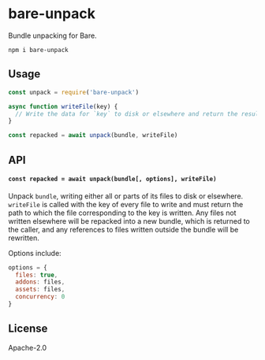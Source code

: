 # bare-unpack

Bundle unpacking for Bare.

```
npm i bare-unpack
```

## Usage

```js
const unpack = require('bare-unpack')

async function writeFile(key) {
  // Write the data for `key` to disk or elsewhere and return the resulting path
}

const repacked = await unpack(bundle, writeFile)
```

## API

#### `const repacked = await unpack(bundle[, options], writeFile)`

Unpack `bundle`, writing either all or parts of its files to disk or elsewhere. `writeFile` is called with the key of every file to write and must return the path to which the file corresponding to the key is written. Any files not written elsewhere will be repacked into a new bundle, which is returned to the caller, and any references to files written outside the bundle will be rewritten.

Options include:

```js
options = {
  files: true,
  addons: files,
  assets: files,
  concurrency: 0
}
```

## License

Apache-2.0
